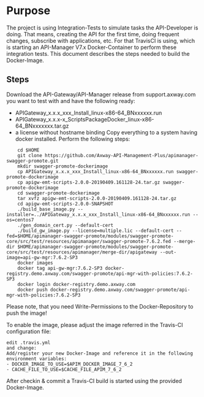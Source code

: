 
# Purpose
The project is using Integration-Tests to simulate tasks the API-Developer is doing. That means, creating the API for the first time, doing frequent changes, subscribe with applications, etc. 
For that TravisCI is using, which is starting an API-Manager V7.x Docker-Container to perform these integration tests. This document describes the steps needed to build the Docker-Image.

## Steps
Download the API-Gateway/API-Manager release from support.axway.com you want to test with and have the following ready:
- APIGateway_x.x.x_xxx_Install_linux-x86-64_BNxxxxxx.run
- APIGateway_x.x.x-x_ScriptsPackageDocker_linux-x86-64_BNxxxxxxx.tar.gz
- a license without hostname binding
Copy everything to a system having docker installed. 
Perform the following steps:
```
    cd $HOME
    git clone https://github.com/Axway-API-Management-Plus/apimanager-swagger-promote.git
    mkdir swagger-promote-dockerimage
    cp APIGateway_x.x.x_xxx_Install_linux-x86-64_BNxxxxxx.run swagger-promote-dockerimage
    cp apigw-emt-scripts-2.0.0-20190409.161128-24.tar.gz swagger-promote-dockerimage
    cd swagger-promote-dockerimage
    tar xvfz apigw-emt-scripts-2.0.0-20190409.161128-24.tar.gz
    cd apigw-emt-scripts-2.0.0-SNAPSHOT
    ./build_base_image.py --installer=../APIGateway_x.x.x_xxx_Install_linux-x86-64_BNxxxxxx.run --os=centos7
    ./gen_domain_cert.py --default-cert
    ./build_gw_image.py --license=multiple.lic --default-cert --fed=$HOME/apimanager-swagger-promote/modules/swagger-promote-core/src/test/resources/apimanager/swagger-promote-7.6.2.fed --merge-dir $HOME/apimanager-swagger-promote/modules/swagger-promote-core/src/test/resources/apimanager/merge-dir/apigateway --out-image=api-gw-mgr:7.6.2-SP3
    docker images
    docker tag api-gw-mgr:7.6.2-SP3 docker-registry.demo.axway.com/swagger-promote/api-mgr-with-policies:7.6.2-SP3
    docker login docker-registry.demo.axway.com
    docker push docker-registry.demo.axway.com/swagger-promote/api-mgr-with-policies:7.6.2-SP3
```

Please note, that you need Write-Permissions to the Docker-Repository to push the image!

To enable the image, please adjust the image referred in the Travis-CI configuration file:
```
edit .travis.yml
and change:
Add/register your new Docker-Image and reference it in the following environment variables:
- DOCKER_IMAGE_TO_USE=$APIM_DOCKER_IMAGE_7_6_2
- CACHE_FILE_TO_USE=$CACHE_FILE_APIM_7_6_2
```
After checkin & commit a Travis-CI build is started using the provided Docker-Image.
